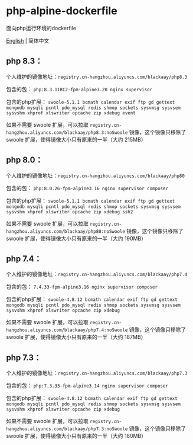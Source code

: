 # php-alpine-dockerfile
面向php运行环境的dockerfile

[English](README.md) | 简体中文

## php 8.3：

个人维护的镜像地址：`registry.cn-hangzhou.aliyuncs.com/blackaay/php8.3`

包含的包：
`php:8.3.11RC2-fpm-alpine3.20 nginx supervisor `

包含的php扩展：
`swoole-5.1.1 bcmath calendar exif ftp gd gettext mongodb mysqli pcntl pdo_mysql redis shmop sockets sysvmsg sysvsem sysvshm xhprof xlswriter opcache zip xdebug event`

如果不需要 swoole 扩展，可以拉取 `registry.cn-hangzhou.aliyuncs.com/blackaay/php8.3:noSwoole` 镜像，这个镜像只移除了 swoole 扩展，使得镜像大小只有原来的一半（大约 215MB）

## php 8.0：

个人维护的镜像地址：`registry.cn-hangzhou.aliyuncs.com/blackaay/php80`

包含的包：
`php:8.0.26-fpm-alpine3.16 nginx supervisor composer `

包含的php扩展：
`swoole-5.1.1 bcmath calendar exif ftp gd gettext mongodb mysqli pcntl pdo_mysql redis shmop sockets sysvmsg sysvsem sysvshm xhprof xlswriter opcache zip xdebug ssh2`

如果不需要 swoole 扩展，可以拉取 `registry.cn-hangzhou.aliyuncs.com/blackaay/php80:noSwoole` 镜像，这个镜像只移除了 swoole 扩展，使得镜像大小只有原来的一半（大约 190MB）

## php 7.4：

个人维护的镜像地址：`registry.cn-hangzhou.aliyuncs.com/blackaay/php7.4`

包含的包：
`7.4.33-fpm-alpine3.16 nginx supervisor composer `

包含的php扩展：
`swoole-4.8.12 bcmath calendar exif ftp gd gettext mongodb mysqli pcntl pdo_mysql redis shmop sockets sysvmsg sysvsem sysvshm xhprof xlswriter opcache zip xdebug`

如果不需要 swoole 扩展，可以拉取 `registry.cn-hangzhou.aliyuncs.com/blackaay/php7.4:noSwoole` 镜像，这个镜像只移除了 swoole 扩展，使得镜像大小只有原来的一半（大约 187MB）


## php 7.3：

个人维护的镜像地址：`registry.cn-hangzhou.aliyuncs.com/blackaay/php7.3`

包含的包：
`php:7.3.33-fpm-alpine3.14 nginx supervisor composer `

包含的php扩展：
`swoole-4.8.12 bcmath calendar exif ftp gd gettext mongodb mysqli pcntl pdo_mysql redis shmop sockets sysvmsg sysvsem sysvshm xhprof xlswriter opcache zip xdebug`

如果不需要 swoole 扩展，可以拉取 `registry.cn-hangzhou.aliyuncs.com/blackaay/php7.3:noSwoole` 镜像，这个镜像只移除了 swoole 扩展，使得镜像大小只有原来的一半（大约 180MB）
